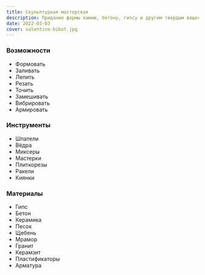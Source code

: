 ```yaml
---
title: Скульптурная мастерская
description: Придание формы камню, бетону, гипсу и другим твердым веществам
date: 2022-03-03
cover: valentine-bibot.jpg
---
```


### Возможности

- Формовать
- Заливать
- Лепить
- Резать
- Точить
- Замешивать
- Вибрировать
- Армировать

### Инструменты

- Шпатели
- Вёдра
- Миксеры
- Мастерки
- Плиткорезы
- Ракели
- Киянки

### Материалы

- Гипс
- Бетон
- Керамика
- Песок
- Щебень
- Мрамор
- Гранит
- Керамзит
- Пластификаторы
- Арматура
